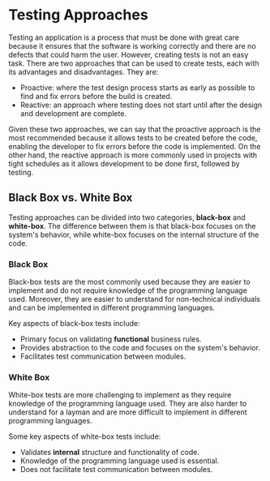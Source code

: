 # Testing Approaches

Testing an application is a process that must be done with great care because it ensures that the software is working correctly and there are no defects that could harm the user. However, creating tests is not an easy task. There are two approaches that can be used to create tests, each with its advantages and disadvantages. They are:

- Proactive: where the test design process starts as early as possible to find and fix errors before the build is created.
- Reactive: an approach where testing does not start until after the design and development are complete.

Given these two approaches, we can say that the proactive approach is the most recommended because it allows tests to be created before the code, enabling the developer to fix errors before the code is implemented. On the other hand, the reactive approach is more commonly used in projects with tight schedules as it allows development to be done first, followed by testing.

## Black Box vs. White Box

Testing approaches can be divided into two categories, **black-box** and **white-box**. The difference between them is that black-box focuses on the system's behavior, while white-box focuses on the internal structure of the code.

### Black Box

Black-box tests are the most commonly used because they are easier to implement and do not require knowledge of the programming language used. Moreover, they are easier to understand for non-technical individuals and can be implemented in different programming languages.

Key aspects of black-box tests include:

- Primary focus on validating **functional** business rules.
- Provides abstraction to the code and focuses on the system's behavior.
- Facilitates test communication between modules.

### White Box

White-box tests are more challenging to implement as they require knowledge of the programming language used. They are also harder to understand for a layman and are more difficult to implement in different programming languages.

Some key aspects of white-box tests include:

- Validates **internal** structure and functionality of code.
- Knowledge of the programming language used is essential.
- Does not facilitate test communication between modules.
